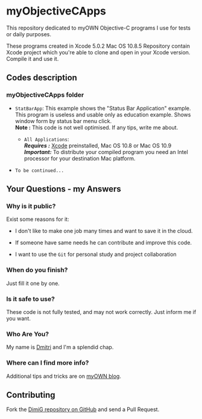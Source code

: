 myObjectiveCApps
================
This repository dedicated to myOWN Objective-C programs I use for tests or daily purposes.

These programs created in Xcode 5.0.2 Mac OS 10.8.5
Repository contain Xcode project which you're able to clone and open in your Xcode version.
Compile it and use it.

Codes description
-------------------

### myObjectiveCApps folder
   
* `StatBarApp`: This example shows the "Status Bar Application" example. This program is useless and usable only as education example. Shows window form by status bar menu click.<br>
   **Note :** This code is not well optimised. If any tips, write me about.<br>

   * `All Applications`:<br>
   ***Requires :*** [Xcode][xcode] preinstalled, Mac OS 10.8 or Mac OS 10.9<br>
   ***Important:*** To distribute your compiled program you need an Intel processor for your destination Mac platform.
   
* `To be continued...`

Your Questions - my Answers
---------------------------

### Why is it public?

Exist some reasons for it:

* I don't like to make one job many times and want to save it in the cloud.

* If someone have same needs he can contribute and improve this code.
  
* I want to use the `Git` for personal study and project collaboration

### When do you finish?

Just fill it one by one.

### Is it safe to use?

These code is not fully tested, and may not work correctly. Just inform me if you want.

### Who Are You?

My name is [Dmitri][dimig] and I'm a splendid chap.

### Where can I find more info?

Additional tips and tricks are on [myOWN blog][homepage].

Contributing
------------

Fork the [DimiG repository on GitHub](https://github.com/dimig) and
send a Pull Request.

[homepage]:http://dimig.blogspot.com
[dimig]:http://dimig.blogspot.com
[xcode]:https://developer.apple.com/xcode

